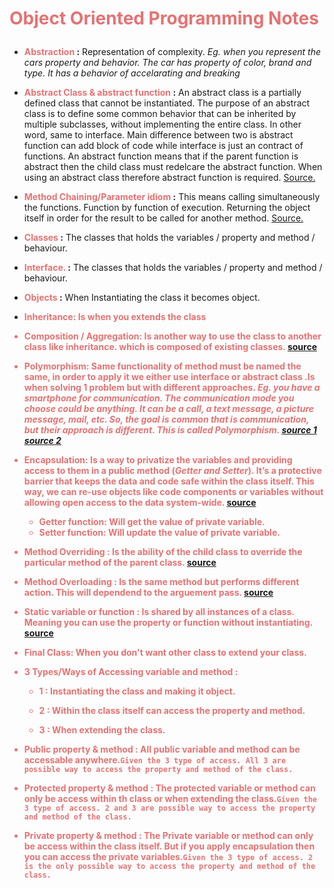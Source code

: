 # <p style="color:#e57373">Object Oriented Programming <strong>Notes</strong></p>

- **<b style="color:#e57373">Abstraction</b> :** Representation of complexity. 
 _Eg. when you represent the cars property and behavior. The car has property of color, brand and type. It has a behavior of accelarating and breaking_

- **<b style="color:#e57373"> Abstract Class & abstract function </b> :** An abstract class is a partially defined class that cannot be instantiated. The purpose of an abstract class is to define some common behavior that can be inherited by multiple subclasses, without implementing the entire class. In other word, same to interface. Main difference between two is abstract function can add block of code while interface is just an contract of functions. An abstract function means that if the parent function is abstract then the child class must redelcare the abstract function. When using an abstract class therefore abstract function is required. [Source.](https://www.brainbell.com/tutorials/php/abstract-interface-composition-aggregation.html)


- **<b style="color:#e57373"> Method Chaining/Parameter idiom</b> :** This means calling simultaneously the functions. Function by function of execution. Returning the object itself in order for the result to be called for another method. [Source.](https://stackoverflow.com/questions/1103985/method-chaining-why-is-it-a-good-practice-or-not)


- **<b style="color:#e57373"> Classes</b> :** The classes that holds the variables / property and method / behaviour.

- **<b style="color:#e57373"> Interface. </b> :** The classes that holds the variables / property and method / behaviour.

- **<b style="color:#e57373">Objects </b>:** When Instantiating the class it becomes object.

- **<b style="color:#e57373">Inheritance:** Is when you extends the class

- **<b style="color:#e57373">Composition / Aggregation</b>:** Is another way to use the class to another class like inheritance. which is composed of existing classes. [source](https://www3.ntu.edu.sg/home/ehchua/programming/java/J3b_OOPInheritancePolymorphism.html)


- **<b style="color:#e57373">Polymorphism</b>:** Same functionality of method must be named the same, in order to apply it we either use interface or abstract class .Is when solving 1 problem but with different approaches. _Eg. you have a smartphone for communication. The communication mode you choose could be anything. It can be a call, a text message, a picture message, mail, etc. So, the goal is common that is communication, but their approach is different. This is called Polymorphism. [source 1](https://www.webopedia.com/TERM/P/polymorphism.html) [source 2](https://phpenthusiast.com/object-oriented-php-tutorials/polymorphism-in-php)_


- **<b style="color:#e57373">Encapsulation</b>:** Is a way to privatize the variables and providing access to them in a public method (_Getter and Setter_).  It’s a protective barrier that keeps the data and code safe within the class itself. This way, we can re-use objects like code components or variables without allowing open access to the data system-wide. [source](https://stackify.com/oops-concepts-in-java/)
	- **<b style="color:#e57373">Getter function</b>:** Will get the value of private variable.
	- **<b style="color:#e57373">Setter function</b>:** Will update the value of private variable.

- **<b style="color:#e57373">Method Overriding </b>:** Is the ability of the child class to override the particular method of the parent class.  [source](https://stackify.com/oops-concepts-in-java/)

- **<b style="color:#e57373">Method Overloading </b>:** Is the same method but performs different action. This will dependend to the arguement pass.  [source](https://stackify.com/oops-concepts-in-java/)

- **<b style="color:#e57373">Static variable or function </b>:** Is shared by all instances of a class. Meaning you can use the property or function without instantiating.  [source](https://www.quora.com/Object-Oriented-Programming-What-is-a-static-method)

- **<b style="color:#e57373">Final Class</b>:** When you don't want other class to extend your class.  


- **<b style="color:#e57373">3 Types/Ways of Accessing variable and method </b>:**
	
	 - **<b style="color:#e57373">1 </b>:**  Instantiating the class and making it object.

	 - **<b style="color:#e57373">2 </b>:**  Within the class itself can access the property and method.

	 - **<b style="color:#e57373">3 </b>:**  When extending the class.



- **<b style="color:#e57373">Public property & method </b>:**  All public variable and method can be accessable anywhere.` Given the 3 type of access. All 3 are possible way to access the property and method of the class. `


- **<b style="color:#e57373">Protected property & method </b>:**  The protected variable or method can only be access within th class or when extending the class.` Given the 3 type of access. 2 and 3 are possible way to access the property and method of the class. `


- **<b style="color:#e57373">Private property & method </b>:**  The Private variable or method can only be access within the class itself. But if you apply encapsulation then you can access the private variables.` Given the 3 type of access. 2 is the only possible way to access the property and method of the class. ` 


